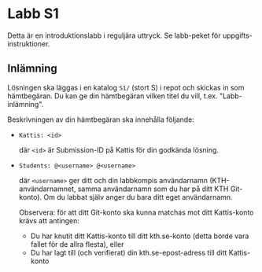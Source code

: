 # Labb S1

Detta är en introduktionslabb i reguljära uttryck.  Se labb-peket för
uppgifts-instruktioner.

## Inlämning

Lösningen ska läggas i en katalog `S1/` (stort S) i repot och skickas
in som hämtbegäran.  Du kan ge din hämtbegäran vilken titel du vill,
t.ex. "Labb-inlämning".

Beskrivningen av din hämtbegäran ska innehålla följande:

* `Kattis: <id>`

  där `<id>` är Submission-ID på Kattis för din godkända lösning.

* `Students: @<username> @<username>`

  där `<username>` ger ditt och din labbkompis användarnamn
  (KTH-användarnamnet, samma användarnamn som du har på ditt KTH
  Git-konto).  Om du labbat själv anger du bara ditt eget
  användarnamn.

  Observera: för att ditt Git-konto ska kunna matchas mot ditt
  Kattis-konto krävs att antingen:
  - Du har knutit ditt Kattis-konto till ditt kth.se-konto (detta borde
    vara fallet för de allra flesta), eller
  - Du har lagt till (och verifierat) din kth.se-epost-adress till
    ditt Kattis-konto
